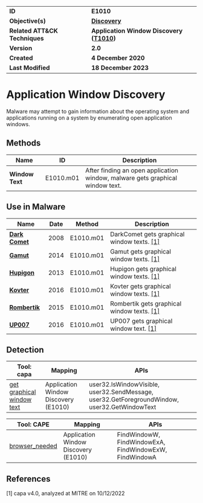 <table>
<tr>
<td><b>ID</b></td>
<td><b>E1010</b></td>
</tr>
<tr>
<td><b>Objective(s)</b></td>
<td><b><a href="../discovery">Discovery</a></b></td>
</tr>
<tr>
<td><b>Related ATT&CK Techniques</b></td>
<td><b>Application Window Discovery (<a href="https://attack.mitre.org/techniques/T1010/">T1010</a>)</b></td>
</tr>
<tr>
<td><b>Version</b></td>
<td><b>2.0</b></td>
</tr>
<tr>
<td><b>Created</b></td>
<td><b>4 December 2020</b></td>
</tr>
<tr>
<td><b>Last Modified</b></td>
<td><b>18 December 2023</b></td>
</tr>
</table>


# Application Window Discovery

Malware may attempt to gain information about the operating system and applications running on a system by enumerating open application windows.

## Methods

|Name|ID|Description|
|---|---|---|
|**Window Text**|E1010.m01|After finding an open application window, malware gets graphical window text.|

## Use in Malware

|Name|Date|Method|Description|
|---|---|---|---|
|[**Dark Comet**](../xample-malware/dark-comet.md)|2008|E1010.m01|DarkComet gets graphical window texts. [[1]](#1)|
|[**Gamut**](../xample-malware/gamut.md)|2014|E1010.m01|Gamut gets graphical window texts. [[1]](#1)|
|[**Hupigon**](../xample-malware/hupigon.md)|2013|E1010.m01|Hupigon gets graphical window texts. [[1]](#1)|
|[**Kovter**](../xample-malware/kovter.md)|2016|E1010.m01|Kovter gets graphical window texts. [[1]](#1)|
|[**Rombertik**](../xample-malware/rombertik.md)|2015|E1010.m01|Rombertik gets graphical window texts. [[1]](#1)|
|[**UP007**](../xample-malware/up007.md)|2016|E1010.m01|UP007 gets graphical window text. [[1]](#1)|

## Detection

|Tool: capa|Mapping|APIs|
|---|---|---|
|[get graphical window text](https://github.com/mandiant/capa-rules/blob/master/host-interaction/gui/window/get-text/get-graphical-window-text.yml)|Application Window Discovery (E1010)|user32.IsWindowVisible, user32.SendMessage, user32.GetForegroundWindow, user32.GetWindowText|

|Tool: CAPE|Mapping|APIs|
|---|---|---|
|[browser_needed](https://github.com/CAPESandbox/community/tree/master/modules/signatures/browser_needed.py)|Application Window Discovery (E1010)|FindWindowW, FindWindowExA, FindWindowExW, FindWindowA|

## References

<a name="1">[1]</a> capa v4.0, analyzed at MITRE on 10/12/2022

